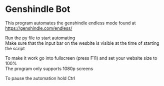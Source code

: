 # Genshindle Bot
This program automates the genshindle endless mode found at https://genshindle.com/endless/

Run the py file to start automating\
Make sure that the input bar on the wesbite is visible at the time of starting the script 

To make it work go into fullscreen (press F11) and set your website size to 100% \
The program only supports 1080p screens

To pause the automation hold Ctrl
